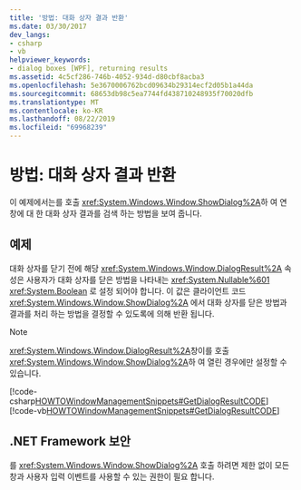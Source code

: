 ```yaml
---
title: '방법: 대화 상자 결과 반환'
ms.date: 03/30/2017
dev_langs:
- csharp
- vb
helpviewer_keywords:
- dialog boxes [WPF], returning results
ms.assetid: 4c5cf286-746b-4052-934d-d80cbf8acba3
ms.openlocfilehash: 5e3670006762bcd09634b29314ecf2d05b1a44da
ms.sourcegitcommit: 68653db98c5ea7744fd438710248935f70020dfb
ms.translationtype: MT
ms.contentlocale: ko-KR
ms.lasthandoff: 08/22/2019
ms.locfileid: "69968239"
---
```

# <a name="how-to-return-a-dialog-box-result"></a>방법: 대화 상자 결과 반환
이 예제에서는를 호출 <xref:System.Windows.Window.ShowDialog%2A>하 여 연 창에 대 한 대화 상자 결과를 검색 하는 방법을 보여 줍니다.  
  
## <a name="example"></a>예제  
 대화 상자를 닫기 전에 해당 <xref:System.Windows.Window.DialogResult%2A> 속성은 사용자가 대화 상자를 닫은 방법을 나타내는 <xref:System.Nullable%601> <xref:System.Boolean> 로 설정 되어야 합니다. 이 값은 클라이언트 코드 <xref:System.Windows.Window.ShowDialog%2A> 에서 대화 상자를 닫은 방법과 결과를 처리 하는 방법을 결정할 수 있도록에 의해 반환 됩니다.  
  
> [!NOTE]
> <xref:System.Windows.Window.DialogResult%2A>창이를 호출 <xref:System.Windows.Window.ShowDialog%2A>하 여 열린 경우에만 설정할 수 있습니다.  
  
 [!code-csharp[HOWTOWindowManagementSnippets#GetDialogResultCODE](~/samples/snippets/csharp/VS_Snippets_Wpf/HOWTOWindowManagementSnippets/CSharp/MainWindow.xaml.cs#getdialogresultcode)]
 [!code-vb[HOWTOWindowManagementSnippets#GetDialogResultCODE](~/samples/snippets/visualbasic/VS_Snippets_Wpf/HOWTOWindowManagementSnippets/visualbasic/mainwindow.xaml.vb#getdialogresultcode)]  
  
## <a name="net-framework-security"></a>.NET Framework 보안  
 를 <xref:System.Windows.Window.ShowDialog%2A> 호출 하려면 제한 없이 모든 창과 사용자 입력 이벤트를 사용할 수 있는 권한이 필요 합니다.
